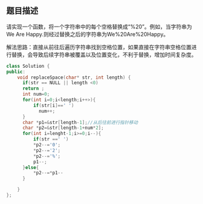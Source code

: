 ## 题目描述

请实现一个函数，将一个字符串中的每个空格替换成“%20”。例如，当字符串为We Are Happy.则经过替换之后的字符串为We%20Are%20Happy。

解法思路：直接从前往后遍历字符串找到空格位置，如果直接在字符串空格位置进行替换，会导致后续字符串被覆盖以及位置变化，不利于替换，增加时间复杂度。

```c++
class Solution {
public:
    void replaceSpace(char* str, int length) {
      if(str == NULL || length <0)
      return ;
      int num=0;
      for(int i=0;i<length;i++>){
          if(str[i]==' ')
            num++;
      }
      char *p1=&str[length-1];//从后往前进行指针移动
      char *p2=&str[length-1+num*2];
      for(int i=lenght-1;i>=0;i--){
          if(str ==' ')
          *p2--='0';
          *p2--='2';
          *p2--='%';
          p1--;
      }else{
          *p2--=*p1--
      }

    }
};
```

